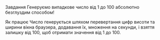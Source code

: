 Завдання Генеруємо випадкове число від 1 до 100 абсолютно безглуздим способом!


Як працює Число генерується шляхом перевертання цифр висоти та ширини вікна браузера, додавання їх,
 множення на секунди, і взяття залишку від 100, щоб отримати значення від 1 до 100.
